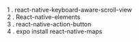 1 . react-native-keyboard-aware-scroll-view <br/>
2 . React-native-elements <br/>
3 . react-native-action-button <br/>
4 . expo install react-native-maps <br/>

